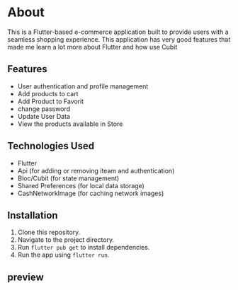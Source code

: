 # About

This is a Flutter-based e-commerce application built to provide users with a seamless shopping experience.
This application has very good features that made me learn a lot more about Flutter and how use Cubit 


## Features
- User authentication and profile management
- Add products to cart
- Add Product to Favorit
- change password
- Update User Data 
- View the products available in Store
## Technologies Used
- Flutter
- Api (for adding or removing iteam and authentication)
- Bloc/Cubit (for state management)
- Shared Preferences (for local data storage)
- CashNetworkImage (for caching network images)
## Installation
1. Clone this repository.
2. Navigate to the project directory.
3. Run `flutter pub get` to install dependencies.
4. Run the app using `flutter run`.

## preview


